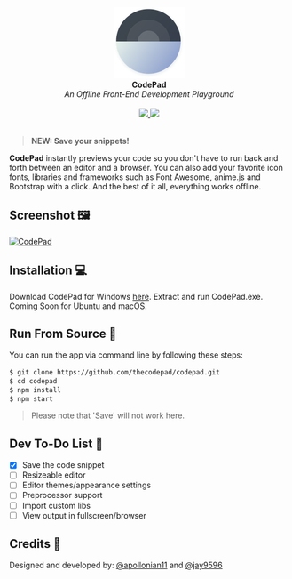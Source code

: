 <p align="center">
  <img src="build/icons/128x128.png" width="128px" height="128px"/>
  <br>
  <b>CodePad</b><br>
  <i>An Offline Front-End Development Playground</i><br><br>
  <a href="https://github.com/feross/standard">
    <img src="https://img.shields.io/badge/code_style-standard-blue.svg?style=flat-square" />
  </a>
  <a href="https://raw.githubusercontent.com/thecodepad/codepad/master/LICENSE"> 
    <img src="https://img.shields.io/badge/license-MIT-lightgrey.svg?style=flat-square" />
  </a>
  <br><br>
</p>

>  **NEW: Save your snippets!**

__CodePad__ instantly previews your code so you don't have to run back and forth between an editor and a browser. You can also add your favorite icon fonts, libraries and frameworks such as Font Awesome, anime.js and Bootstrap with a click. And the best of it all, everything works offline.

## Screenshot 🖼️

[<img alt='CodePad' src="https://thecodepad.github.io/img/codepad-screenshot.png?raw=true">](https://thecodepad.github.io)


## Installation 💻

Download CodePad for Windows [here](https://github.com/Jay9596/CodePad/releases/download/v1.1-beta/CodePad.rar). Extract and run CodePad.exe. Coming Soon for Ubuntu and macOS.

## Run From Source 🎩

You can run the app via command line by following these steps:

```
$ git clone https://github.com/thecodepad/codepad.git
$ cd codepad
$ npm install
$ npm start
```

> Please note that 'Save' will not work here.

## Dev To-Do List 🌈

- [x] Save the code snippet
- [ ] Resizeable editor
- [ ] Editor themes/appearance settings
- [ ] Preprocessor support
- [ ] Import custom libs
- [ ] View output in fullscreen/browser

## Credits 👨

Designed and developed by: [@apollonian11](https://www.github.com/apollonian11) and [@jay9596](https://www.github.com/jay9596)